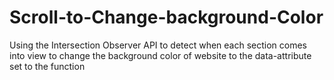 # Scroll-to-Change-background-Color
Using the Intersection Observer API to detect when each section comes into view to change the background color of website to the data-attribute set to the function
